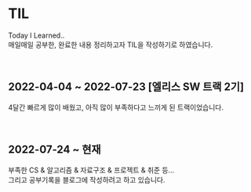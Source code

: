 # TIL

Today I Learned..  
매일매일 공부한, 완료한 내용 정리하고자 TIL을 작성하기로 하였습니다.

<br/>


2022-04-04 ~ 2022-07-23 [엘리스 SW 트랙 2기]
---
4달간 빠르게 많이 배웠고, 아직 많이 부족하다고 느끼게 된 트랙이었습니다.

<br/>

2022-07-24 ~ 현재
---
부족한 CS & 알고리즘 & 자료구조 & 프로젝트 & 취준 등...  
그리고 공부기록을 블로그에 작성하려고 하고 있습니다.
